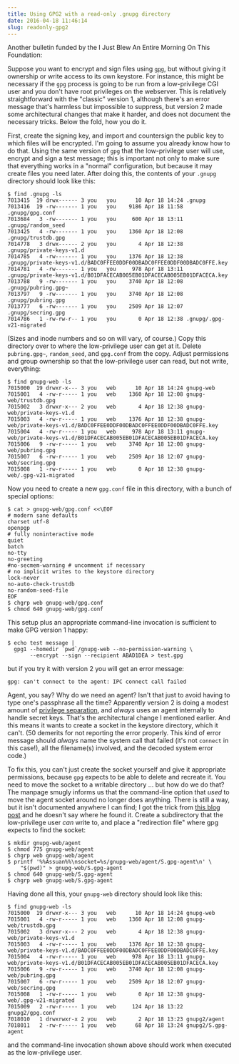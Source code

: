 ```yaml
---
title: Using GPG2 with a read-only .gnupg directory
date: 2016-04-18 11:46:14
slug: readonly-gpg2
---
```


Another bulletin funded by the I Just Blew An Entire Morning On This
Foundation:

Suppose you want to encrypt and sign files using [`gpg`][gpg], but
without giving it ownership or write access to its own keystore.  For
instance, this might be necessary if the `gpg` process is going to be
run from a low-privilege CGI user and you don't have root privileges
on the webserver.  This is relatively straightforward with the
"classic" version 1, although there's an error message that's harmless
but impossible to suppress, but version 2 made some architectural
changes that make it harder, and does not document the necessary
tricks.  Below the fold, how you do it.

<!--more-->

First, create the signing key, and import and countersign the public
key to which files will be encrypted.  I'm going to assume you already
know how to do that.  Using the same version of `gpg` that the
low-privilege user will use, encrypt and sign a test message; this is
important not only to make sure that everything works in a "normal"
configuration, but because it may create files you need later.  After
doing this, the contents of your `.gnupg` directory should look like this:

```shell
$ find .gnupg -ls
7013415  19 drwx------ 3 you   you      10 Apr 18 14:24 .gnupg
7013416  19 -rw------- 1 you   you    9186 Apr 18 11:58 .gnupg/gpg.conf
7013684   3 -rw------- 1 you   you     600 Apr 18 13:11 .gnupg/random_seed
7013425   4 -rw------- 1 you   you    1360 Apr 18 12:08 .gnupg/trustdb.gpg
7014778   3 drwx------ 2 you   you       4 Apr 18 12:38 .gnupg/private-keys-v1.d
7014785   4 -rw------- 1 you   you    1376 Apr 18 12:38 .gnupg/private-keys-v1.d/BADC0FFEE0DDF00DBADC0FFEE0DDF00DBADC0FFE.key
7014781   4 -rw------- 1 you   you     978 Apr 18 13:11 .gnupg/private-keys-v1.d/B01DFACECAB005EB01DFACECAB005EB01DFACECA.key
7013788   9 -rw------- 1 you   you    3740 Apr 18 12:08 .gnupg/pubring.gpg~
7013797   9 -rw------- 1 you   you    3740 Apr 18 12:08 .gnupg/pubring.gpg
7013777   6 -rw------- 1 you   you    2509 Apr 18 12:07 .gnupg/secring.gpg
7014786   1 -rw-rw-r-- 1 you   you       0 Apr 18 12:38 .gnupg/.gpg-v21-migrated
```

(Sizes and inode numbers and so on will vary, of course.)  Copy this
directory over to where the low-privilege user can get at it.  Delete
`pubring.gpg~`, `random_seed`, and `gpg.conf` from the copy.  Adjust
permissions and group ownership so that the low-privilege user can
read, but not write, everything:

```shell
$ find gnupg-web -ls
7015000  19 drwxr-x--- 3 you   web      10 Apr 18 14:24 gnupg-web
7015001   4 -rw-r----- 1 you   web    1360 Apr 18 12:08 gnupg-web/trustdb.gpg
7015002   3 drwxr-x--- 2 you   web       4 Apr 18 12:38 gnupg-web/private-keys-v1.d
7015003   4 -rw-r----- 1 you   web    1376 Apr 18 12:38 gnupg-web/private-keys-v1.d/BADC0FFEE0DDF00DBADC0FFEE0DDF00DBADC0FFE.key
7015004   4 -rw-r----- 1 you   web     978 Apr 18 13:11 gnupg-web/private-keys-v1.d/B01DFACECAB005EB01DFACECAB005EB01DFACECA.key
7015006   9 -rw-r----- 1 you   web    3740 Apr 18 12:08 gnupg-web/pubring.gpg
7015007   6 -rw-r----- 1 you   web    2509 Apr 18 12:07 gnupg-web/secring.gpg
7015008   1 -rw-r----- 1 you   web       0 Apr 18 12:38 gnupg-web/.gpg-v21-migrated
```

Now you need to create a new `gpg.conf` file in this directory, with a
bunch of special options:

```shell
$ cat > gnupg-web/gpg.conf <<\EOF
# modern sane defaults
charset utf-8
openpgp
# fully noninteractive mode
quiet
batch
no-tty
no-greeting
#no-secmem-warning # uncomment if necessary
# no implicit writes to the keystore directory
lock-never
no-auto-check-trustdb
no-random-seed-file
EOF
$ chgrp web gnupg-web/gpg.conf
$ chmod 640 gnupg-web/gpg.conf
```

This setup plus an appropriate command-line invocation is sufficient
to make GPG version 1 happy:

```shell
$ echo test message |
  gpg1 --homedir `pwd`/gnupg-web --no-permission-warning \
       --encrypt --sign --recipient ABAD1DEA > test.gpg
```
but if you try it with version 2 you will get an error message:

    gpg: can't connect to the agent: IPC connect call failed

Agent, you say? Why do we need an agent?  Isn't that just to avoid
having to type one's passphrase all the time?  Apparently version 2 is
doing a modest amount of [privilege separation][], and *always* uses
an agent internally to handle secret keys.  That's the architectural
change I mentioned earlier.  And this means it wants to create a
socket in the keystore directory, which it can't.  (50 demerits for
not reporting the error properly.  This kind of error message should
*always* name the system call that failed (it's not `connect` in this
case!), all the filename(s) involved, and the decoded system error
code.)

To fix this, you can't just create the socket yourself and give it
appropriate permissions, because `gpg` expects to be able to delete and
recreate it.  You need to move the socket to a writable directory ...
but how do we do that?  The manpage smugly informs us that the
command-line option that *used* to move the agent socket around no
longer does anything.  There is still a way, but it isn't documented
anywhere I can find; I got the trick from [this blog post][] and he
doesn't say where he found it.  Create a subdirectory that the
low-privilege user *can* write to, and place a "redirection file"
where gpg expects to find the socket:

```shell
$ mkdir gnupg-web/agent
$ chmod 775 gnupg-web/agent
$ chgrp web gnupg-web/agent
$ printf '%%Assuan%%\nsocket=%s/gnupg-web/agent/S.gpg-agent\n' \
    "$(pwd)" > gnupg-web/S.gpg-agent
$ chmod 640 gnupg-web/S.gpg-agent
$ chgrp web gnupg-web/S.gpg-agent
```

Having done all this, your `gnupg-web` directory should look like
this:

```shell
$ find gnupg-web -ls
7015000  19 drwxr-x--- 3 you   web      10 Apr 18 14:24 gnupg-web
7015001   4 -rw-r----- 1 you   web    1360 Apr 18 12:08 gnupg-web/trustdb.gpg
7015002   3 drwxr-x--- 2 you   web       4 Apr 18 12:38 gnupg-web/private-keys-v1.d
7015003   4 -rw-r----- 1 you   web    1376 Apr 18 12:38 gnupg-web/private-keys-v1.d/BADC0FFEE0DDF00DBADC0FFEE0DDF00DBADC0FFE.key
7015004   4 -rw-r----- 1 you   web     978 Apr 18 13:11 gnupg-web/private-keys-v1.d/B01DFACECAB005EB01DFACECAB005EB01DFACECA.key
7015006   9 -rw-r----- 1 you   web    3740 Apr 18 12:08 gnupg-web/pubring.gpg
7015007   6 -rw-r----- 1 you   web    2509 Apr 18 12:07 gnupg-web/secring.gpg
7015008   1 -rw-r----- 1 you   web       0 Apr 18 12:38 gnupg-web/.gpg-v21-migrated
7015009   2 -rw-r----- 1 you   web     124 Apr 18 13:22 gnupg2/gpg.conf
7018010   1 drwxrwxr-x 2 you   web       2 Apr 18 13:23 gnupg2/agent
7018011   2 -rw-r----- 1 you   web      68 Apr 18 13:24 gnupg2/S.gpg-agent
```

and the command-line invocation shown above should work when executed
as the low-privilege user.

[gpg]: https://www.gnupg.org/
[privilege separation]: https://en.wikipedia.org/wiki/Privilege_separation
[this blog post]: https://michaelheap.com/gpg-cant-connect-to-the-agent-ipc-connect-call-failed/
